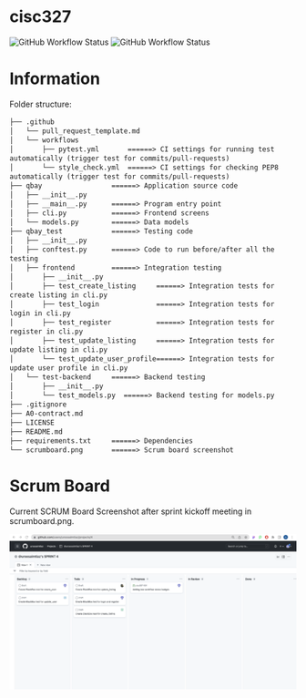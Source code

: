 # cisc327
![GitHub Workflow Status](https://github.com/uroosaimtiaz/cisc327/actions/workflows/pytest.yml/badge.svg)
![GitHub Workflow Status](https://github.com/uroosaimtiaz/cisc327/actions/workflows/style_check.yml/badge.svg)

# Information 

Folder structure:

```
├── .github
│   └── pull_request_template.md
│   └── workflows
│       ├── pytest.yml       ======> CI settings for running test           automatically (trigger test for commits/pull-requests)
│       └── style_check.yml  ======> CI settings for checking PEP8 automatically (trigger test for commits/pull-requests)
├── qbay                 ======> Application source code
│   ├── __init__.py      
│   ├── __main__.py      ======> Program entry point
│   ├── cli.py           ======> Frontend screens
│   └── models.py        ======> Data models
├── qbay_test            ======> Testing code
│   ├── __init__.py      
│   ├── conftest.py      ======> Code to run before/after all the testing
│   ├── frontend         ======> Integration testing
│       ├── __init__.py
│       ├── test_create_listing     ======> Integration tests for create listing in cli.py
│       ├── test_login              ======> Integration tests for login in cli.py
│       ├── test_register           ======> Integration tests for register in cli.py
│       ├── test_update_listing     ======> Integration tests for update listing in cli.py
│       └── test_update_user_profile======> Integration tests for update user profile in cli.py
│   └── test-backend     ======> Backend testing
│       ├── __init__.py
│       └── test_models.py  ======> Backend testing for models.py
├── .gitignore
├── A0-contract.md
├── LICENSE
├── README.md
├── requirements.txt     ======> Dependencies
└── scrumboard.png       ======> Scrum board screenshot
```

# Scrum Board

Current SCRUM Board Screenshot after sprint kickoff meeting in scrumboard.png.

<img src="https://github.com/uroosaimtiaz/cisc327/blob/testing_update_user3/scrumboard.png?raw=true" width="800" />
